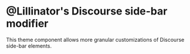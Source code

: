# @Lillinator's Discourse side-bar modifier
This theme component allows more granular customizations of Discourse side-bar elements.
